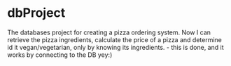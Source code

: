# dbProject
The databases project for creating a pizza ordering system.
Now I can retrieve the pizza ingredients, calculate the price of a pizza and determine id it vegan/vegetarian,
only by knowing its ingredients. - this is done, and it works by connecting to the DB yey:)

